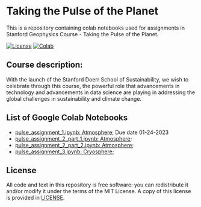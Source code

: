 # Taking the Pulse of the Planet
This is a repository containing colab notebooks used for assignments in Stanford Geophysics Course - Taking the Pulse of the Planet. 

[![License](https://img.shields.io/github/license/envgp/taking_the_pulse_of_the_planet.svg)](https://github.com/envgp/taking_the_pulse_of_the_planet/blob/main/LICENSE)
[![Colab](https://colab.research.google.com/assets/colab-badge.svg)](https://colab.research.google.com/github/envgp/taking_the_pulse_of_the_planet/blob/main/notebooks/pulse_assignment_1.ipynb)


## Course description:

With the launch of the Stanford Doerr School of Sustainability, we wish to celebrate through this course, the powerful role that advancements in technology and advancements in data science are playing in addressing the global challenges in sustainability and climate change. 

## List of Google Colab Notebooks

- [pulse_assignment_1.ipynb: Atmosphere](https://colab.research.google.com/github/envgp/taking_the_pulse_of_the_planet/blob/main/notebooks/pulse_assignment_1.ipynb); Due date 01-24-2023
- [pulse_assignment_2_part_1.ipynb: Atmosphere](https://colab.research.google.com/github/envgp/taking_the_pulse_of_the_planet/blob/main/notebooks/pulse_assignment_2_part_1.ipynb); 
- [pulse_assignment_2_part_2.ipynb: Atmosphere](https://colab.research.google.com/github/envgp/taking_the_pulse_of_the_planet/blob/main/notebooks/pulse_assignment_2_part_2.ipynb); 
- [pulse_assignment_3.ipynb: Cryosphere](https://colab.research.google.com/github/envgp/taking_the_pulse_of_the_planet/blob/main/notebooks/pulse_assignment_3.ipynb); 


## License

All code and text in this repository is free software: you can redistribute it and/or
modify it under the terms of the MIT License.
A copy of this license is provided in [LICENSE](LICENSE).
